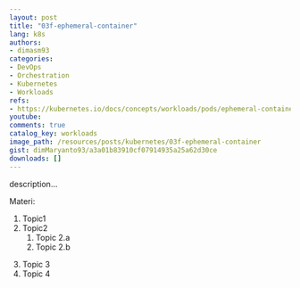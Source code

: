 ```yaml
---
layout: post
title: "03f-ephemeral-container"
lang: k8s
authors:
- dimasm93
categories:
- DevOps
- Orchestration
- Kubernetes
- Workloads
refs: 
- https://kubernetes.io/docs/concepts/workloads/pods/ephemeral-containers/
youtube: 
comments: true
catalog_key: workloads
image_path: /resources/posts/kubernetes/03f-ephemeral-container
gist: dimMaryanto93/a3a01b83910cf07914935a25a62d30ce
downloads: []
---
```



description...

Materi: 

1. Topic1
2. Topic2
    1. Topic 2.a
    2. Topic 2.b
<!--more-->
3. Topic 3
4. Topic 4